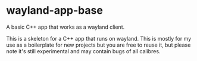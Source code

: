 # wayland-app-base
A basic C++ app that works as a wayland client.

This is a skeleton for a C++ app that runs on wayland.
This is mostly for my use as a boilerplate for new projects but you are free to reuse it, but please note it's still experimental and may contain bugs of all calibres.
